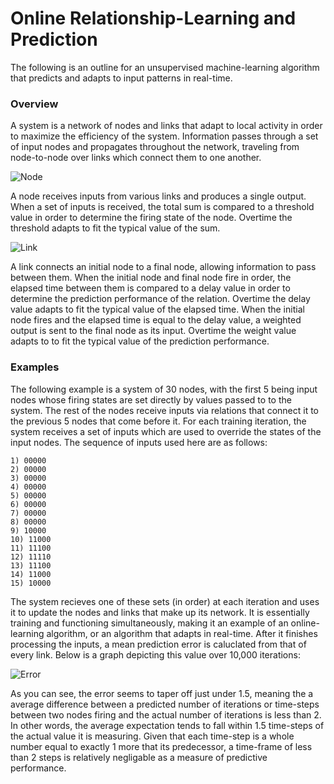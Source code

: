 # Online Relationship-Learning and Prediction

The following is an outline for an unsupervised machine-learning algorithm that predicts and adapts to input patterns in real-time.

### Overview

A system is a network of nodes and links that adapt to local activity in order to maximize the efficiency of the system. Information passes through a set of input nodes and propagates throughout the network, traveling from node-to-node over links which connect them to one another.

![Node](https://github.com/CarsonScott/Online-Relationship-Learning/blob/master/img/Node.png)

A node receives inputs from various links and produces a single output. When a set of inputs is received, the total sum is compared to a threshold value in order to determine the firing state of the node. Overtime the threshold adapts to fit the typical value of the sum.

![Link](https://github.com/CarsonScott/Online-Relationship-Learning/blob/master/img/Link.png)

A link connects an initial node to a final node, allowing information to pass between them. When the initial node and final node fire in order, the elapsed time between them is compared to a delay value in order to determine the prediction performance of the relation. Overtime the delay value adapts to fit the typical value of the elapsed time. When the initial node fires and the elapsed time is equal to the delay value, a weighted output is sent to the final node as its input. Overtime the weight value adapts to to fit the typical value of the prediction performance.

### Examples

The following example is a system of 30 nodes, with the first 5 being input nodes whose firing states are set directly by values passed to to the system. The rest of the nodes receive inputs via relations that connect it to the previous 5 nodes that come before it. For each training iteration, the system receives a set of inputs which are used to override the states of the input nodes. The sequence of inputs used here are as follows:

	1) 00000
	2) 00000
	3) 00000
	4) 00000
	5) 00000
	6) 00000
	7) 00000
	8) 00000
	9) 10000
	10) 11000
	11) 11100
	12) 11110
	13) 11100
	14) 11000
	15) 10000
  
The system recieves one of these sets (in order) at each iteration and uses it to update the nodes and links that make up its network. It is essentially training and functioning simultaneously, making it an example of an online-learning algorithm, or an algorithm that adapts in real-time. After it finishes processing the inputs, a mean prediction error is caluclated from that of every link. Below is a graph depicting this value over 10,000 iterations:
  
![Error](https://github.com/CarsonScott/Online-Relationship-Learning/blob/master/img/Error%20rate.PNG)

As you can see, the error seems to taper off just under 1.5, meaning the a average difference between a predicted number of iterations or time-steps between two nodes firing and the actual number of iterations is less than 2. In other words, the average expectation tends to fall within 1.5 time-steps of the actual value it is measuring. Given that each time-step is a whole number equal to exactly 1 more  that its predecessor, a time-frame of less than 2 steps is relatively negligable as a measure of predictive performance.
